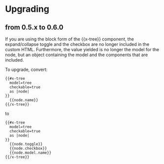 # Upgrading

## from 0.5.x to 0.6.0

If you are using the block form of the {{x-tree}} component,
the expand/collapse toggle and the checkbox are no longer
included in the custom HTML. Furthermore, the value yielded
is no longer the model for the node, but an object containing
the model and the components that are included.

To upgrade, convert:

```
{{#x-tree
  model=tree
  checkable=true
  as |node|
}}
  {{node.name}}
{{/x-tree}}
```

to

```
{{#x-tree
  model=tree
  checkable=true
  as |node|
}}
  {{node.toggle}}
  {{node.checkbox}}
  {{node.model.name}}
{{/x-tree}}
```

